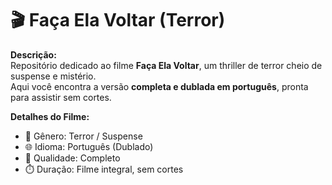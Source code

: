 # 🎬 Faça Ela Voltar (Terror)

**Descrição:**  
Repositório dedicado ao filme **Faça Ela Voltar**, um thriller de terror cheio de suspense e mistério.  
Aqui você encontra a versão **completa e dublada em português**, pronta para assistir sem cortes.  

**Detalhes do Filme:**  
- 🎥 Gênero: Terror / Suspense  
- 🌐 Idioma: Português (Dublado)  
- 📀 Qualidade: Completo  
- ⏱️ Duração: Filme integral, sem cortes  

